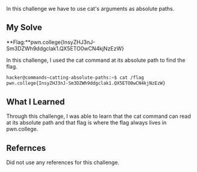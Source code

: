 In this challenge we have to use cat's arguments as absolute paths.
## My Solve

**Flag:**pwn.college{InsyZHJ3nJ-Sm3DZWh9ddgclak1.QX5ETO0wCN4kjNzEzW}

In this challenge, I used the cat command at its absolute path to find the flag.

```bash
hacker@commands~catting-absolute-paths:~$ cat /flag
pwn.college{InsyZHJ3nJ-Sm3DZWh9ddgclak1.QX5ETO0wCN4kjNzEzW}
```

## What I Learned
Through this challenge, I was able to learn that the cat command can read at its absolute path and that flag is where the flag always lives in pwn.college.

## Refernces
Did not use any references for this challenge.
